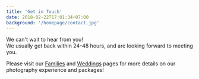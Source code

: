 ```yaml
---
title: 'Get in Touch'
date: 2018-02-22T17:01:34+07:00
background: '/homepage/contact.jpg'
---
```


We can't wait to hear from you!
<br/>We usually get back within 24-48 hours, and are looking forward to meeting you.

Please visit our [Families](/portfolio/families) and [Weddings](/portfolio/weddings) pages for more details on our photography experience and packages!